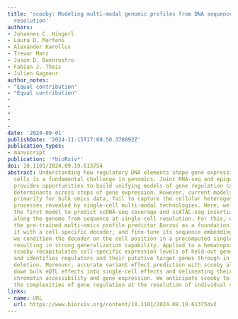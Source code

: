 ```yaml
---
title: 'scooby: Modeling multi-modal genomic profiles from DNA sequence at single-cell
  resolution'
authors:
- Johannes C. Hingerl
- Laura D. Martens
- Alexander Karollus
- Trevor Manz
- Jason D. Buenrostro
- Fabian J. Theis
- Julien Gagneur
author_notes:
- "Equal contribution"
- "Equal contribution"
- 
- 
- 
- 
- 
date: '2024-09-01'
publishDate: '2024-11-15T17:08:50.378092Z'
publication_types:
- manuscript
publication: '*bioRxiv*'
doi: 10.1101/2024.09.19.613754
abstract: Understanding how regulatory DNA elements shape gene expression across individual
  cells is a fundamental challenge in genomics. Joint RNA-seq and epigenomic profiling
  provides opportunities to build unifying models of gene regulation capturing sequence
  determinants across steps of gene expression. However, current models, developed
  primarily for bulk omics data, fail to capture the cellular heterogeneity and dynamic
  processes revealed by single-cell multi-modal technologies. Here, we introduce scooby,
  the first model to predict scRNA-seq coverage and scATAC-seq insertion profiles
  along the genome from sequence at single-cell resolution. For this, we leverage
  the pre-trained multi-omics profile predictor Borzoi as a foundation model, equip
  it with a cell-specific decoder, and fine-tune its sequence embeddings. Specifically,
  we condition the decoder on the cell position in a precomputed single-cell embedding
  resulting in strong generalization capability. Applied to a hematopoiesis dataset,
  scooby recapitulates cell-specific expression levels of held-out genes and cells,
  and identifies regulators and their putative target genes through in silico motif
  deletion. Moreover, accurate variant effect prediction with scooby allows for breaking
  down bulk eQTL effects into single-cell effects and delineating their impact on
  chromatin accessibility and gene expression. We anticipate scooby to aid unraveling
  the complexities of gene regulation at the resolution of individual cells.
links:
- name: URL
  url: https://www.biorxiv.org/content/10.1101/2024.09.19.613754v2
---
```

